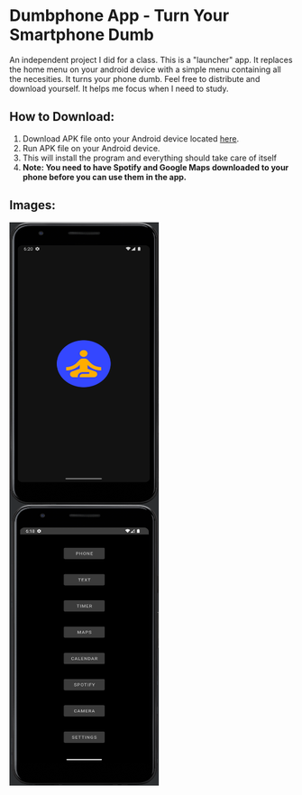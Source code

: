 # Dumbphone App - Turn Your Smartphone Dumb
An independent project I did for a class. This is a "launcher" app. It replaces the home menu on your android device with a simple menu containing all the necesities. It turns your phone dumb. Feel free to distribute and download yourself. It helps me focus when I need to study.


## How to Download:

1. Download APK file onto your Android device located [here](https://github.com/joehawkens/DumbphoneApp/tree/main/Versions).
2. Run APK file on your Android device.
3. This will install the program and everything should take care of itself 
4. **Note: You need to have Spotify and Google Maps downloaded to your phone before you can use them in the app.**


## Images:


<img align="left" width="265" height="500" src="https://github.com/joehawkens/DumbphoneApp/blob/main/images/logo_1.PNG">
<img align="left" width="265" height="500" src="https://github.com/joehawkens/DumbphoneApp/blob/main/images/photo_1.PNG">


